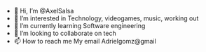 - 👋 Hi, I’m @AxelSalsa
- 👀 I’m interested in Technology, videogames, music, working out
- 🌱 I’m currently learning Software engineering
- 💞️ I’m looking to collaborate on tech
- 📫 How to reach me My email Adrielgomz@gmail

<!---
AxelSalsa/AxelSalsa is a ✨ special ✨ repository because its `README.md` (this file) appears on your GitHub profile.
You can click the Preview link to take a look at your changes.
--->
